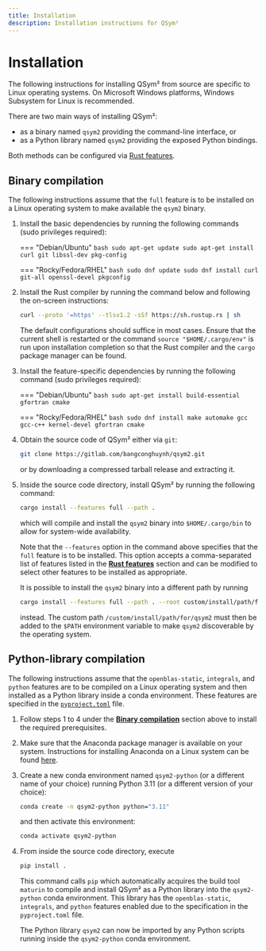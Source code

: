 ```yaml
---
title: Installation
description: Installation instructions for QSym²
---
```


# Installation

The following instructions for installing QSym² from source are specific to Linux operating systems. On Microsoft Windows platforms, Windows Subsystem for Linux is recommended.

There are two main ways of installing QSym²:

- as a binary named `qsym2` providing the command-line interface, or
- as a Python library named `qsym2` providing the exposed Python bindings.

Both methods can be configured via [Rust features](prerequisites.md/#rust-features).


## Binary compilation

The following instructions assume that the `full` feature is to be installed on a Linux operating system to make available the `qsym2` binary.

1. Install the basic dependencies by running the following commands (sudo privileges required):

    === "Debian/Ubuntu"
        ```bash
        sudo apt-get update
        sudo apt-get install curl git libssl-dev pkg-config
        ```

    === "Rocky/Fedora/RHEL"
        ```bash
        sudo dnf update
        sudo dnf install curl git-all openssl-devel pkgconfig
        ```

2. Install the Rust compiler by running the command below and following the on-screen instructions:
    ```bash
    curl --proto '=https' --tlsv1.2 -sSf https://sh.rustup.rs | sh
    ```
    The default configurations should suffice in most cases. Ensure that the current shell is restarted or the command `source "$HOME/.cargo/env"` is run upon installation completion so that the Rust compiler and the `cargo` package manager can be found.

3. Install the feature-specific dependencies by running the following command (sudo privileges required):

    === "Debian/Ubuntu"
        ```bash
        sudo apt-get install build-essential gfortran cmake
        ```

    === "Rocky/Fedora/RHEL"
        ```bash
        sudo dnf install make automake gcc gcc-c++ kernel-devel gfortran cmake
        ```

4. Obtain the source code of QSym² either via `git`:
    ```bash
    git clone https://gitlab.com/bangconghuynh/qsym2.git
    ```
    or by downloading a compressed tarball release and extracting it.

5. Inside the source code directory, install QSym² by running the following command:
    ```bash
    cargo install --features full --path .
    ```
    which will compile and install the `qsym2` binary into `$HOME/.cargo/bin` to allow for system-wide availability.

    Note that the `--features` option in the command above specifies that the `full` feature is to be installed. This option accepts a comma-separated list of features listed in the [**Rust features**](prerequisites.md/#rust-features) section and can be modified to select other features to be installed as appropriate.
    
    It is possible to install the `qsym2` binary into a different path by running
    ```bash
    cargo install --features full --path . --root custom/install/path/for/qsym2
    ```
    instead. The custom path `/custom/install/path/for/qsym2` must then be added to the `$PATH` environment variable to make `qsym2` discoverable by the operating system.

## Python-library compilation

The following instructions assume that the `openblas-static`, `integrals`, and `python` features are to be compiled on a Linux operating system and then installed as a Python library inside a conda environment. These features are specified in the [`pyproject.toml`](https://gitlab.com/bangconghuynh/qsym2/-/blob/master/pyproject.toml) file.

1. Follow steps 1 to 4 under the [**Binary compilation**](#binary-compilation) section above to install the required prerequisites.
2. Make sure that the Anaconda package manager is available on your system. Instructions for installing Anaconda on a Linux system can be found [here](https://docs.anaconda.com/free/anaconda/install/linux/).
3. Create a new conda environment named `qsym2-python` (or a different name of your choice) running Python 3.11 (or a different version of your choice):
    ```bash
    conda create -n qsym2-python python="3.11"
    ```
    and then activate this environment:
    ```bash
    conda activate qsym2-python
    ```
4. From inside the source code directory, execute
    ```bash
    pip install .
    ```
    This command calls `pip` which automatically acquires the build tool `maturin` to compile and install QSym² as a Python library into the `qsym2-python` conda environment. This library has the `openblas-static`, `integrals`, and `python` features enabled due to the specification in the `pyproject.toml` file.

    The Python library `qsym2` can now be imported by any Python scripts running inside the `qsym2-python` conda environment.


